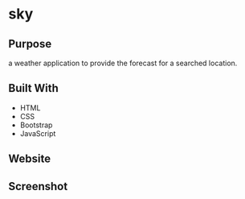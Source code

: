 # sky

## Purpose
a weather application to provide the forecast for a searched location. 

## Built With
* HTML
* CSS
* Bootstrap
* JavaScript

## Website 


## Screenshot